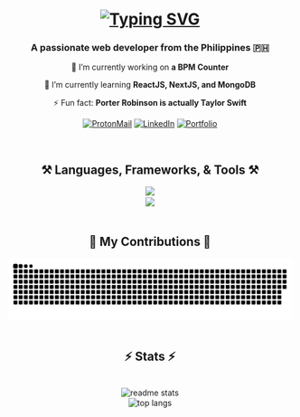 <h1 align="center">
    <a href="https://git.io/typing-svg"><img src="https://readme-typing-svg.herokuapp.com?font=JetBrains+Mono&size=35&duration=3000&pause=1000&color=F5B92F&center=true&vCenter=true&width=600&lines=Hi+there+%F0%9F%91%8B;I'm+Christian+Roed+Boyles" alt="Typing SVG" /></a>
</h1>

<h3 align="center">A passionate web developer from the Philippines 🇵🇭</h3>

<div align="center">
  
  🔭 I’m currently working on **a BPM Counter**
  
  🌱 I’m currently learning **ReactJS, NextJS, and MongoDB**
  
  ⚡ Fun fact: **Porter Robinson is actually Taylor Swift**
  
</div>

<div align="center">
  
  [![ProtonMail](https://img.shields.io/badge/ProtonMail-333333?style=for-the-badge&logo=protonmail&logoColor=6d4aff)](mailto:christianroedpboyles@protonmail.com) [![LinkedIn](https://img.shields.io/badge/LinkedIn-0077B5?style=for-the-badge&logo=linkedin&logoColor=white)](https://www.linkedin.com/in/christian-roed-boyles/) [![Portfolio](https://img.shields.io/badge/Portfolio-FF5722?style=for-the-badge&logo=todoist&logoColor=white)](https://portfolio-roed.vercel.app/)

</div>

<br/>
<h2 align="center">⚒️ Languages, Frameworks, & Tools ⚒️</h2>
<div align="center">
    <img src="https://skillicons.dev/icons?i=html,css,javascript,typescript,react,tailwind,mui,nextjs,vuejs" /><br/>
    <img src="https://skillicons.dev/icons?i=vscode,github,git,nodejs,python,mongodb,mysql" />
</div>

<br/>
<div align="center">
  <h2>🐍 My Contributions 🐍</h2>
  <img alt="snake eating my contributions" src="https://raw.githubusercontent.com/rockyroed/rockyroed/refs/heads/output/github-contribution-grid-snake-dark.svg" />
</div>

<br/>
<h2 align="center">⚡ Stats ⚡</h2>
<div align=center>
  <br/>
  <img width=390 src="https://github-readme-stats-ruddy-mu-64.vercel.app/api?username=rockyroed&count_private=true&show_icons=true&theme=gruvbox&border_radius=3" alt="readme stats" />
  <br/>
  <img width=325 align="center" src="https://github-readme-stats-ruddy-mu-64.vercel.app/api/top-langs/?username=rockyroed&langs_count=8&layout=compact&theme=gruvbox&border_radius=3&size_weight=0.5&count_weight=0.5&exclude_repo=github-readme-stats" alt="top langs" />
</div>
